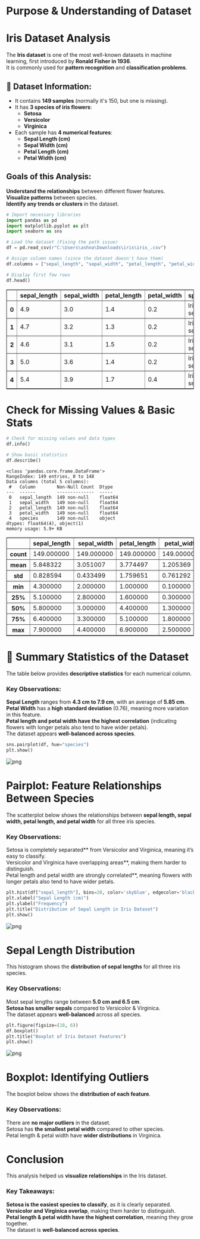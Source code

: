 # Purpose & Understanding of Dataset

#  Iris Dataset Analysis

The **Iris dataset** is one of the most well-known datasets in machine learning, first introduced by **Ronald Fisher in 1936**.  
It is commonly used for **pattern recognition** and **classification problems**.

## 🔹 Dataset Information:
- It contains **149 samples** (normally it's 150, but one is missing).
- It has **3 species of iris flowers**:
  - **Setosa**
  - **Versicolor**
  - **Virginica**
- Each sample has **4 numerical features**:
  - **Sepal Length (cm)**
  - **Sepal Width (cm)**
  - **Petal Length (cm)**
  - **Petal Width (cm)**

##  Goals of this Analysis:
 **Understand the relationships** between different flower features.  
 **Visualize patterns** between species.  
 **Identify any trends or clusters** in the dataset.  


```python
# Import necessary libraries
import pandas as pd
import matplotlib.pyplot as plt
import seaborn as sns

# Load the dataset (Fixing the path issue)
df = pd.read_csv(r"C:\Users\ashna\Downloads\iris\iris_.csv")  

# Assign column names (since the dataset doesn't have them)
df.columns = ["sepal_length", "sepal_width", "petal_length", "petal_width", "species"]

# Display first few rows
df.head()

```




<div>
<style scoped>
    .dataframe tbody tr th:only-of-type {
        vertical-align: middle;
    }

    .dataframe tbody tr th {
        vertical-align: top;
    }

    .dataframe thead th {
        text-align: right;
    }
</style>
<table border="1" class="dataframe">
  <thead>
    <tr style="text-align: right;">
      <th></th>
      <th>sepal_length</th>
      <th>sepal_width</th>
      <th>petal_length</th>
      <th>petal_width</th>
      <th>species</th>
    </tr>
  </thead>
  <tbody>
    <tr>
      <th>0</th>
      <td>4.9</td>
      <td>3.0</td>
      <td>1.4</td>
      <td>0.2</td>
      <td>Iris-setosa</td>
    </tr>
    <tr>
      <th>1</th>
      <td>4.7</td>
      <td>3.2</td>
      <td>1.3</td>
      <td>0.2</td>
      <td>Iris-setosa</td>
    </tr>
    <tr>
      <th>2</th>
      <td>4.6</td>
      <td>3.1</td>
      <td>1.5</td>
      <td>0.2</td>
      <td>Iris-setosa</td>
    </tr>
    <tr>
      <th>3</th>
      <td>5.0</td>
      <td>3.6</td>
      <td>1.4</td>
      <td>0.2</td>
      <td>Iris-setosa</td>
    </tr>
    <tr>
      <th>4</th>
      <td>5.4</td>
      <td>3.9</td>
      <td>1.7</td>
      <td>0.4</td>
      <td>Iris-setosa</td>
    </tr>
  </tbody>
</table>
</div>



# Check for Missing Values & Basic Stats


```python
# Check for missing values and data types
df.info()

# Show basic statistics
df.describe()

```

    <class 'pandas.core.frame.DataFrame'>
    RangeIndex: 149 entries, 0 to 148
    Data columns (total 5 columns):
     #   Column        Non-Null Count  Dtype  
    ---  ------        --------------  -----  
     0   sepal_length  149 non-null    float64
     1   sepal_width   149 non-null    float64
     2   petal_length  149 non-null    float64
     3   petal_width   149 non-null    float64
     4   species       149 non-null    object 
    dtypes: float64(4), object(1)
    memory usage: 5.9+ KB
    




<div>
<style scoped>
    .dataframe tbody tr th:only-of-type {
        vertical-align: middle;
    }

    .dataframe tbody tr th {
        vertical-align: top;
    }

    .dataframe thead th {
        text-align: right;
    }
</style>
<table border="1" class="dataframe">
  <thead>
    <tr style="text-align: right;">
      <th></th>
      <th>sepal_length</th>
      <th>sepal_width</th>
      <th>petal_length</th>
      <th>petal_width</th>
    </tr>
  </thead>
  <tbody>
    <tr>
      <th>count</th>
      <td>149.000000</td>
      <td>149.000000</td>
      <td>149.000000</td>
      <td>149.000000</td>
    </tr>
    <tr>
      <th>mean</th>
      <td>5.848322</td>
      <td>3.051007</td>
      <td>3.774497</td>
      <td>1.205369</td>
    </tr>
    <tr>
      <th>std</th>
      <td>0.828594</td>
      <td>0.433499</td>
      <td>1.759651</td>
      <td>0.761292</td>
    </tr>
    <tr>
      <th>min</th>
      <td>4.300000</td>
      <td>2.000000</td>
      <td>1.000000</td>
      <td>0.100000</td>
    </tr>
    <tr>
      <th>25%</th>
      <td>5.100000</td>
      <td>2.800000</td>
      <td>1.600000</td>
      <td>0.300000</td>
    </tr>
    <tr>
      <th>50%</th>
      <td>5.800000</td>
      <td>3.000000</td>
      <td>4.400000</td>
      <td>1.300000</td>
    </tr>
    <tr>
      <th>75%</th>
      <td>6.400000</td>
      <td>3.300000</td>
      <td>5.100000</td>
      <td>1.800000</td>
    </tr>
    <tr>
      <th>max</th>
      <td>7.900000</td>
      <td>4.400000</td>
      <td>6.900000</td>
      <td>2.500000</td>
    </tr>
  </tbody>
</table>
</div>



# 🔹 Summary Statistics of the Dataset

The table below provides **descriptive statistics** for each numerical column.

###  Key Observations:
 **Sepal Length** ranges from **4.3 cm to 7.9 cm**, with an average of **5.85 cm**.  
 **Petal Width** has a **high standard deviation** (0.76), meaning more variation in this feature.  
 **Petal length and petal width have the highest correlation** (indicating flowers with longer petals also tend to have wider petals).  
 The dataset appears **well-balanced across species**.



```python
sns.pairplot(df, hue="species")
plt.show()

```


    
![png](output_6_0.png)
    


# Pairplot: Feature Relationships Between Species

The scatterplot below shows the relationships between **sepal length, sepal width, petal length, and petal width** for all three iris species.

###  Key Observations:
 Setosa is completely separated** from Versicolor and Virginica, meaning it’s easy to classify.  
 Versicolor and Virginica have overlapping areas**, making them harder to distinguish.  
 Petal length and petal width are strongly correlated**, meaning flowers with longer petals also tend to have wider petals.



```python
plt.hist(df["sepal_length"], bins=20, color='skyblue', edgecolor='black')
plt.xlabel("Sepal Length (cm)")
plt.ylabel("Frequency")
plt.title("Distribution of Sepal Length in Iris Dataset")
plt.show()

```


    
![png](output_8_0.png)
    


#  Sepal Length Distribution

This histogram shows the **distribution of sepal lengths** for all three iris species.

###  Key Observations:
 Most sepal lengths range between **5.0 cm and 6.5 cm**.  
 **Setosa has smaller sepals** compared to Versicolor & Virginica.  
 The dataset appears **well-balanced** across all species.



```python
plt.figure(figsize=(10, 6))
df.boxplot()
plt.title("Boxplot of Iris Dataset Features")
plt.show()

```


    
![png](output_10_0.png)
    


#  Boxplot: Identifying Outliers

The boxplot below shows the **distribution of each feature**.

###  Key Observations:
 There are **no major outliers** in the dataset.  
 Setosa has **the smallest petal width** compared to other species.  
 Petal length & petal width have **wider distributions** in Virginica.


#  Conclusion

This analysis helped us **visualize relationships** in the Iris dataset.  

###  Key Takeaways:
**Setosa is the easiest species to classify**, as it is clearly separated.  
**Versicolor and Virginica overlap**, making them harder to distinguish.  
**Petal length & petal width have the highest correlation**, meaning they grow together.  
The dataset is **well-balanced across species**.  





```python

```
